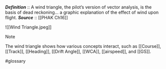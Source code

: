 ***Definition***    :: A wind triangle, the pilot’s version of vector analysis, is the basis of dead reckoning... a graphic explanation of the effect of wind upon flight.
***Source***         :: [[PHAK Ch16]]

![[Wind Triangle.jpeg]]

> [!note]
> The wind triangle shows how various concepts interact, such as [[Course]], [[Track]], [[Heading]], [[Drift Angle]], [[WCA]], [[airspeed]], and [[GS]]. 

#glossary